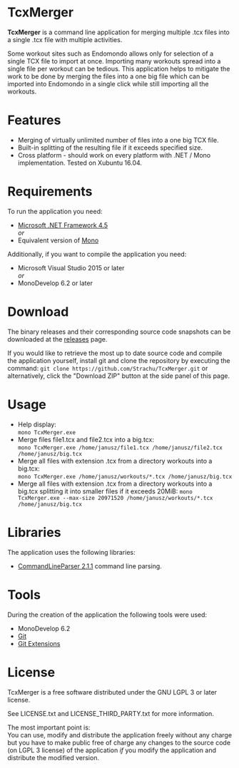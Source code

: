 # TcxMerger
**TcxMerger** is a command line application for merging multiple .tcx files into a single .tcx file with multiple activities.

Some workout sites such as Endomondo allows only for selection of a single TCX file to import at once.
Importing many workouts spread into a single file per workout can be tedious. This application helps to mitigate the work
to be done by merging the files into a one big file which can be imported into Endomondo in a single click while still 
importing all the workouts.

# Features
- Merging of virtually unlimited number of files into a one big TCX file.
- Built-in splitting of the resulting file if it exceeds specified size.
- Cross platform - should work on every platform with .NET / Mono implementation. Tested on Xubuntu 16.04.

# Requirements
To run the application you need:
- [Microsoft .NET Framework 4.5](https://www.microsoft.com/en-us/download/details.aspx?id=30653)  
 *or*
- Equivalent version of [Mono](http://www.mono-project.com/download/)  

Additionally, if you want to compile the application you need:
- Microsoft Visual Studio 2015 or later  
 *or*
- MonoDevelop 6.2 or later

# Download
The binary releases and their corresponding source code snapshots can be downloaded at the  [releases](https://github.com/Strachu/TcxMerger/releases) page.

If you would like to retrieve the most up to date source code and compile the application yourself, install git
and clone the repository by executing the command:
`git clone https://github.com/Strachu/TcxMerger.git` or alternatively, click the "Download ZIP" button at the side
panel of this page.

# Usage
* Help display:  
``mono TcxMerger.exe``
* Merge files file1.tcx and file2.tcx into a big.tcx:  
``mono TcxMerger.exe /home/janusz/file1.tcx /home/janusz/file2.tcx /home/janusz/big.tcx``
* Merge all files with extension .tcx from a directory workouts into a big.tcx:  
``mono TcxMerger.exe /home/janusz/workouts/*.tcx /home/janusz/big.tcx``
* Merge all files with extension .tcx from a directory workouts into a big.tcx splitting it into smaller files if it exceeds 20MiB: 
``mono TcxMerger.exe --max-size 20971520 /home/janusz/workouts/*.tcx /home/janusz/big.tcx``

# Libraries
The application uses the following libraries:
- [CommandLineParser 2.1.1](https://github.com/gsscoder/commandline) command line parsing.

# Tools
During the creation of the application the following tools were used:
- MonoDevelop 6.2
- [Git](https://git-scm.com/)
- [Git Extensions](https://github.com/gitextensions/gitextensions)

# License
TcxMerger is a free software distributed under the GNU LGPL 3 or later license.

See LICENSE.txt and LICENSE_THIRD_PARTY.txt for more information.

The most important point is:  
You can use, modify and distribute the application freely without any charge but you have to make public free of charge any changes to the source code (on LGPL 3 license) of the application *if* you modify the application and distribute the modified version.
